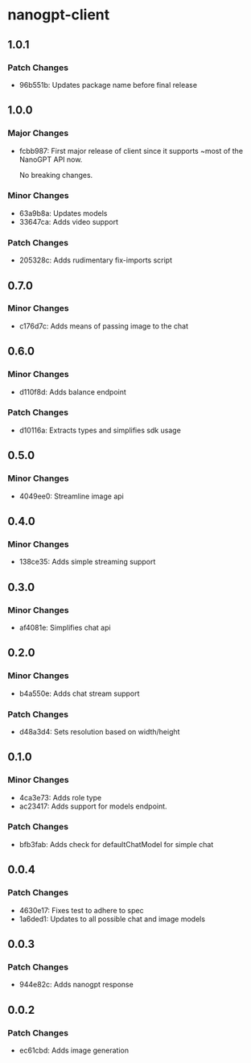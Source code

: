 # nanogpt-client

## 1.0.1

### Patch Changes

- 96b551b: Updates package name before final release

## 1.0.0

### Major Changes

- fcbb987: First major release of client since it supports ~most of the NanoGPT API now.

  No breaking changes.

### Minor Changes

- 63a9b8a: Updates models
- 33647ca: Adds video support

### Patch Changes

- 205328c: Adds rudimentary fix-imports script

## 0.7.0

### Minor Changes

- c176d7c: Adds means of passing image to the chat

## 0.6.0

### Minor Changes

- d110f8d: Adds balance endpoint

### Patch Changes

- d10116a: Extracts types and simplifies sdk usage

## 0.5.0

### Minor Changes

- 4049ee0: Streamline image api

## 0.4.0

### Minor Changes

- 138ce35: Adds simple streaming support

## 0.3.0

### Minor Changes

- af4081e: Simplifies chat api

## 0.2.0

### Minor Changes

- b4a550e: Adds chat stream support

### Patch Changes

- d48a3d4: Sets resolution based on width/height

## 0.1.0

### Minor Changes

- 4ca3e73: Adds role type
- ac23417: Adds support for models endpoint.

### Patch Changes

- bfb3fab: Adds check for defaultChatModel for simple chat

## 0.0.4

### Patch Changes

- 4630e17: Fixes test to adhere to spec
- 1a6ded1: Updates to all possible chat and image models

## 0.0.3

### Patch Changes

- 944e82c: Adds nanogpt response

## 0.0.2

### Patch Changes

- ec61cbd: Adds image generation

